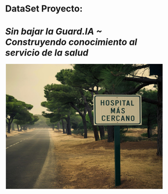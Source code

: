 # DataSet Proyecto: 

# ***Sin bajar la Guard.IA ~ Construyendo conocimiento al servicio de la salud***

<div align="center">

<p align="center">
  <img src="https://github.com/NoeliaFerrero/Proyecto_MentoriaFAMAF_2024/blob/432cc45dff3c6ae1bfe00bdc47337646ec822bac/DataSets/IMAxufdyTL2NuDDnXjaUXA.jpg" width="500" height="400">
</p>
</div>
